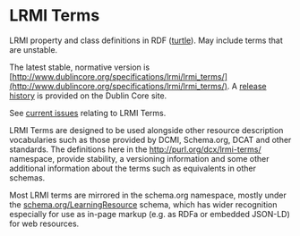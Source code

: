 # LRMI Terms
LRMI property and class definitions in RDF ([turtle](http://purl.org/dcx/lrmi-terms/)). May include terms that are unstable.

The latest stable, normative version is [http://www.dublincore.org/specifications/lrmi/lrmi_terms/](http://www.dublincore.org/specifications/lrmi/lrmi_terms/). A [release history](https://www.dublincore.org/specifications/lrmi/release-history/) is provided on the Dublin Core site.

See [current issues](https://github.com/dcmi/lrmi/issues?q=is%3Aissue+is%3Aopen+label%3Alrmi_terms) relating to LRMI Terms.

LRMI Terms are designed to be used alongside other resource description vocabularies such as those provided by DCMI, Schema.org, DCAT and other standards. The definitions here in the http://purl.org/dcx/lrmi-terms/ namespace, provide stability, a versioning information and some other additional information about the terms such as equivalents in other schemas.

Most LRMI terms are mirrored in the schema.org namespace, mostly under the [schema.org/LearningResource](LearningResource) schema, which has wider recognition especially for use as in-page markup (e.g. as RDFa or embedded JSON-LD) for web resources.
